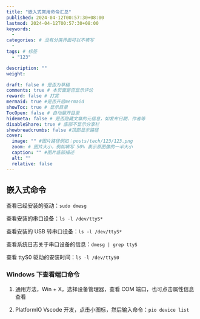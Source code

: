 ```yaml
---
title: "嵌入式常用命令汇总"
published: 2024-04-12T00:57:30+08:00
lastmod: 2024-04-12T00:57:30+08:00
keywords:
  -
categories: # 没有分类界面可以不填写
  -
tags: # 标签
  - "123"

description: ""
weight:

draft: false # 是否为草稿
comments: true # 本页面是否显示评论
reward: false # 打赏
mermaid: true #是否开启mermaid
showToc: true # 显示目录
TocOpen: false # 自动展开目录
hidemeta: false # 是否隐藏文章的元信息，如发布日期、作者等
disableShare: true # 底部不显示分享栏
showbreadcrumbs: false #顶部显示路径
cover:
  image: "" #图片路径例如：posts/tech/123/123.png
  zoom: # 图片大小，例如填写 50% 表示原图像的一半大小
  caption: "" #图片底部描述
  alt: ""
  relative: false
---
```


## 嵌入式命令

查看已经安装的驱动：`sudo dmesg`

查看安装的串口设备：`ls -l /dev/ttyS*`

查看安装的 USB 转串口设备：`ls -l /dev/ttyS*`

查看系统日志关于串口设备的信息：`dmesg | grep ttyS`

查看 ttyS0 驱动的安装时间：`ls -l /dev/ttyS0`

### Windows 下查看端口命令

1. 通用方法，Win + X，选择设备管理器，查看 COM 端口，也可点击属性信息查看

2. PlatformIO Vscode 开发，点击小图标，然后输入命令：`pio device list`

